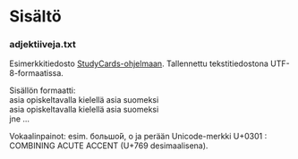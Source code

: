 # Sisältö

### adjektiiveja.txt

Esimerkkitiedosto [StudyCards-ohjelmaan](../studycards). Tallennettu tekstitiedostona UTF-8-formaatissa.  

Sisällön formaatti:  
asia opiskeltavalla kielellä <TAB> asia suomeksi <ENTER>  
asia opiskeltavalla kielellä <TAB> asia suomeksi <ENTER>  
jne ...  

Vokaalinpainot: esim. большо́й,  о ja perään Unicode-merkki U+0301 : COMBINING ACUTE ACCENT (U+769 desimaalisena).


